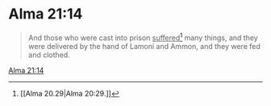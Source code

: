 # Alma 21:14

> And those who were cast into prison <u>suffered</u>[^a] many things, and they were delivered by the hand of Lamoni and Ammon, and they were fed and clothed.

[Alma 21:14](https://www.churchofjesuschrist.org/study/scriptures/bofm/alma/21?lang=eng&id=p14#p14)


[^a]: [[Alma 20.29|Alma 20:29.]]
